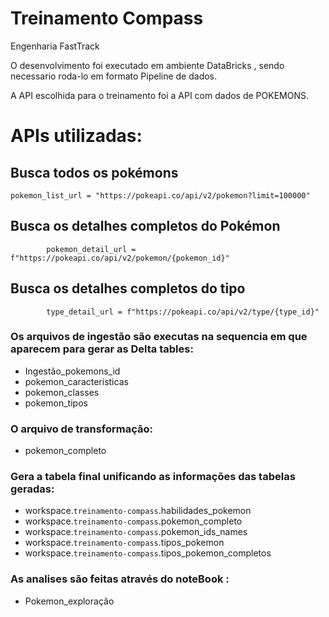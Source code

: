 # Treinamento Compass
Engenharia FastTrack

O desenvolvimento foi executado em ambiente DataBricks , sendo necessario roda-lo em formato Pipeline de dados.

A API escolhida para o treinamento foi a API com dados de POKEMONS.

# APIs utilizadas: 

## Busca todos os pokémons
    pokemon_list_url = "https://pokeapi.co/api/v2/pokemon?limit=100000"

## Busca os detalhes completos do Pokémon
            pokemon_detail_url = f"https://pokeapi.co/api/v2/pokemon/{pokemon_id}"

## Busca os detalhes completos do tipo
            type_detail_url = f"https://pokeapi.co/api/v2/type/{type_id}"

### Os arquivos de ingestão são executas na sequencia em que aparecem para gerar as Delta tables:

- Ingestão_pokemons_id
- pokemon_caracteristicas
- pokemon_classes
- pokemon_tipos

### O arquivo de transformação:
- pokemon_completo

### Gera a tabela final unificando as informações das tabelas geradas:
- workspace.`treinamento-compass`.habilidades_pokemon
- workspace.`treinamento-compass`.pokemon_completo
- workspace.`treinamento-compass`.pokemon_ids_names
- workspace.`treinamento-compass`.tipos_pokemon
- workspace.`treinamento-compass`.tipos_pokemon_completos

### As analises são feitas através do noteBook :
- Pokemon_exploração




